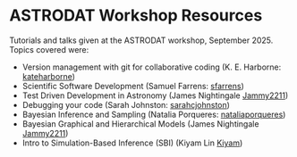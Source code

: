 # ASTRODAT Workshop Resources

Tutorials and talks given at the ASTRODAT workshop, September 2025.  Topics covered were:
- Version management with git for collaborative coding (K. E. Harborne: [kateharborne](https://github.com/kateharborne))
- Scientific Software Development (Samuel Farrens: [sfarrens](https://github.com/sfarrens))
- Test Driven Development in Astronomy (James Nightingale [Jammy2211](https://github.com/Jammy2211))
- Debugging your code (Sarah Johnston: [sarahcjohnston](https://github.com/sarahcjohnston))
- Bayesian Inference and Sampling (Natalia Porqueres: [nataliaporqueres](https://github.com/nataliaporqueres))
- Bayesian Graphical and Hierarchical Models (James Nightingale [Jammy2211](https://github.com/Jammy2211))
- Intro to Simulation-Based Inference (SBI) (Kiyam Lin [Kiyam](https://github.com/Kiyam))
